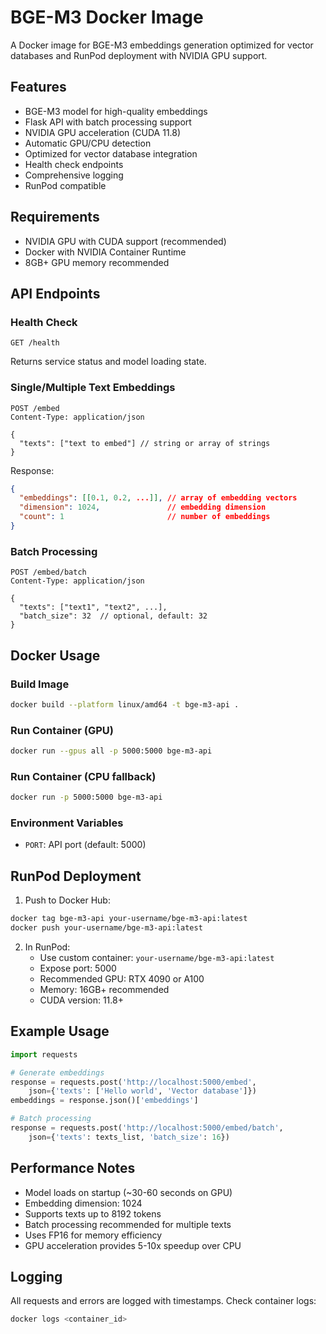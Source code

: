 # BGE-M3 Docker Image

A Docker image for BGE-M3 embeddings generation optimized for vector databases and RunPod deployment with NVIDIA GPU support.

## Features

- BGE-M3 model for high-quality embeddings
- Flask API with batch processing support
- NVIDIA GPU acceleration (CUDA 11.8)
- Automatic GPU/CPU detection
- Optimized for vector database integration
- Health check endpoints
- Comprehensive logging
- RunPod compatible

## Requirements

- NVIDIA GPU with CUDA support (recommended)
- Docker with NVIDIA Container Runtime
- 8GB+ GPU memory recommended

## API Endpoints

### Health Check
```
GET /health
```
Returns service status and model loading state.

### Single/Multiple Text Embeddings
```
POST /embed
Content-Type: application/json

{
  "texts": ["text to embed"] // string or array of strings
}
```

Response:
```json
{
  "embeddings": [[0.1, 0.2, ...]], // array of embedding vectors
  "dimension": 1024,               // embedding dimension
  "count": 1                       // number of embeddings
}
```

### Batch Processing
```
POST /embed/batch
Content-Type: application/json

{
  "texts": ["text1", "text2", ...],
  "batch_size": 32  // optional, default: 32
}
```

## Docker Usage

### Build Image
```bash
docker build --platform linux/amd64 -t bge-m3-api .
```

### Run Container (GPU)
```bash
docker run --gpus all -p 5000:5000 bge-m3-api
```

### Run Container (CPU fallback)
```bash
docker run -p 5000:5000 bge-m3-api
```

### Environment Variables
- `PORT`: API port (default: 5000)

## RunPod Deployment

1. Push to Docker Hub:
```bash
docker tag bge-m3-api your-username/bge-m3-api:latest
docker push your-username/bge-m3-api:latest
```

2. In RunPod:
   - Use custom container: `your-username/bge-m3-api:latest`
   - Expose port: 5000
   - Recommended GPU: RTX 4090 or A100
   - Memory: 16GB+ recommended
   - CUDA version: 11.8+

## Example Usage

```python
import requests

# Generate embeddings
response = requests.post('http://localhost:5000/embed', 
    json={'texts': ['Hello world', 'Vector database']})
embeddings = response.json()['embeddings']

# Batch processing
response = requests.post('http://localhost:5000/embed/batch',
    json={'texts': texts_list, 'batch_size': 16})
```

## Performance Notes

- Model loads on startup (~30-60 seconds on GPU)
- Embedding dimension: 1024
- Supports texts up to 8192 tokens
- Batch processing recommended for multiple texts
- Uses FP16 for memory efficiency
- GPU acceleration provides 5-10x speedup over CPU

## Logging

All requests and errors are logged with timestamps. Check container logs:
```bash
docker logs <container_id>
```
